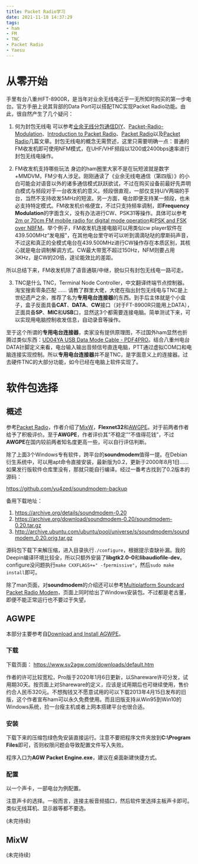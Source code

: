 ```yaml
---
title: Packet Radio学习
date: 2021-11-18 14:37:29
tags:
- ham
- FM
- TNC
- Packet Radio
- Yaesu
---
```

# 从零开始
手里有台八重州FT-8900R，是当年对业余无线电近乎一无所知时购买的第一步电台。官方手册上说其背部的Data Port可以搭配TNC实现Packet Radio功能。由此，很自然产生了几个疑问：

1. 何为封包无线电
可以参考[业余无线分包通信DIY](https://www.qsl.net/bd6cr/prdiy.pdf)、[Packet-Radio-Modulation](http://www.symek.com/g/pacmod.html)、[Introduction to Packet Radio](https://www.bugoutbagbuilder.com/blog/introduction-packet-radio)、[Packet Radio](http://www.wattystuff.net/amateur/packet/whatispacket.htm)以及[Packet Radio](https://www.dxzone.com/catalog/Software/Packet/)几篇文章。封包无线电的概念无需赘述，这里只需要明确一点：普通的FM收发机即可使用NFM模式，在UHF/VHF频段以1200或2400bps速率进行封包无线电操作。

2. FM收发机支持哪些玩法
身边的ham圈里大家不是在玩短波就是数字+MMDVM，FM少有人涉足。刚刚通读了《业余无线电通信（第四版）》的小白可能会对语音以外的诸多通信模式跃跃欲试，不过在购买设备前最好先弄明白模式与频段对于一台收发机的意义。频段很直观，一部仅支持U/V两端的手台，当然不支持收发5MHz的短波。另一方面，电台即便支持某一频段，也未必支持特定模式。FM收发机价格便宜，不过只支持频率调制，即**Frequency Modulation**的字面含义，没有办法进行CW、PSK31等操作。具体可以参考[2m or 70cm FM mobile radio for digital mode operation](https://ham.stackexchange.com/questions/464/2m-or-70cm-fm-mobile-radio-for-digital-mode-operation)和[PSK and FSK over NBFM](https://jontio.zapto.org/hda1/psk-and-fsk-over-fm.html)。举个例子，FM收发机连接电脑可以用类似cw player软件在439.500MHz“发电报”，在其他电台里守听可以听到滴滴哒哒的摩斯码声音，不过这和真正的全模式电台在439.500MHz进行CW操作存在本质区别，其核心就是电台调制解调方式。CW最大带宽不超过150Hz，NFM则要占用3KHz，是CW的20倍，遑论能效比的差距。

所以总结下来，FM收发机除了语音通联/中继，貌似只有封包无线电一路可走。

3. TNC是什么
TNC，Terminal Node Controller，中文翻译终端节点控制器。淘宝搜索零条匹配 …… 请教了群里大佬，大佬在指出封包无线电与TNC是上世纪遗产之余，推荐了名为**专用电台连接器**的东西。到手后主体就是个小盒子，盒子反面具备**CAT**、**DATA**、**CW**接口（对于FT-8900R只能用上DATA），正面具备**SP**、**MIC**和**USB**口，显然这3个都需要连接电脑。简单测试下来，可以实现用电脑控制收发信息，自动录音等操作。

至于这个所谓的**专用电台连接器**，卖家没有提供原理图，不过国外ham显然也折腾过类似东西：[UD04YA USB Data Mode Cable - PDF4PRO](https://pdf4pro.com/cdn/ud04ya-radioarena-5b0ccd.pdf)。结合八重州电台DATA针脚定义来看，电台输入输出音频信号直连电脑，PTT通过虚拟COM口和电脑连接实现控制。所以**专用电台连接器**并不是TNC，是字面意义上的连接器。过去硬件TNC的大部分功能，如今已经在电脑上软件实现了。
# 软件包选择
## 概述
参考[Packet Radio](http://www.wattystuff.net/amateur/packet/whatwindowsprograms.htm)，作者介绍了[MixW](http://www.mixw.net/)，**Flexnet32**和[AWGPE](https://www.sv2agw.com)。对于前两者作者给予了积极评价。至于**AWGPE**，作者评价其“不稳定”“不值得花钱”，不过**AWGPE**在国内较前两者知名度更高一些，可以自行评估判断。

除了上面3个Windows专有软件，跨平台的**soundmodem**值得一提。在Debian衍生系统中，可以用apt命令直接安装，最新版为0.2，更新于2000年8月1日……如果发行版软件仓库里没有，那就只能自行编译。经过一番考古找到了0.2版本的源码：

https://github.com/yu4zed/soundmodem-backup

备用下载地址：
1. https://archive.org/details/soundmodem-0.20
2. https://archive.org/download/soundmodem-0.20/soundmodem-0.20.tar.gz
3. http://archive.ubuntu.com/ubuntu/pool/universe/s/soundmodem/soundmodem_0.20.orig.tar.gz

源码包下载下来解压缩，进入目录执行`./configure`，根据提示查缺补漏。我的Deepin编译环境比较全，所以只额外安装了**libgtk2.0-0**和**libaudiofile-dev**。configure没问题执行`make CXXFLAGS+=" -fpermissive"`，然后`sudo make install`即可。

除了man页面，对**soundmodem**的介绍还可以参考[Multiplatform Soundcard Packet Radio Modem](https://www.qsl.net/g0wfv/soundmodem/)，页面上同时给出了Windows安装包。不过都是老古董，即便不能正常运行也不要过于失望。
## AGWPE
本部分主要参考自[Download and Install AGWPE](https://www.soundcardpacket.org/2agwget.aspx)。
### 下载
下载页面： https://www.sv2agw.com/downloads/default.htm

作者的许可比较宽松，Pro版于2020年1月6日更新，以Shareware许可分发，试用期30天。按页面上对Shareware的定义，应该是试用期后也可继续使用，售价约合人民币320元。不想掏钱又不愿意试用的可以下载2013年4月15日发布的旧版，这个作者宣布ham可以永久免费使用。而且旧版支持从Win95到Win10的Windows系统，捡一台瘦主机或者上网本搭建平台也很合适。

### 安装
下载下来的压缩包绿色免安装直接运行。注意不要把程序文件夹放到**C:\Program Files**即可，否则权限问题会导致配置文件写入失败。

程序入口为**AGW Packet Engine.exe**，建议在桌面新建快捷方式。
### 配置
以一个声卡，一部电台为例配置。

注意声卡的选择。一般而言，连接主板音频插口，然后软件里选择主板声卡即可。类似无线耳机、显示器等都不要选。

(未完待续)
## MixW
(未完待续)
